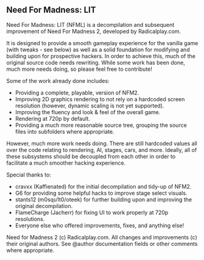 ## Need For Madness: LIT

Need For Madness: LIT (NFML) is a decompilation and subsequent improvement of Need For Madness 2, developed by Radicalplay.com.

It is designed to provide a smooth gameplay experience for the vanilla game (with tweaks - see below) as well as a solid foundation for modifying and building upon for prospective hackers.
In order to achieve this, much of the original source code needs rewriting. While some work has been done, much more needs doing, so please feel free to contribute!

Some of the work already done includes:
 - Providing a complete, playable, version of NFM2.
 - Improving 2D graphics rendering to not rely on a hardcoded screen resolution (however, dynamic scaling is not yet supported).
 - Improving the fluency and look & feel of the overall game.
 - Rendering at 720p by default.
 - Providing a much more reasonable source tree, grouping the source files into subfolders where appropriate.

However, much more work needs doing. There are still hardcoded values all over the code relating to rendering, AI, stages, cars, and more. 
Ideally, all of these subsystems should be decoupled from each other in order to facilitate a much smoother hacking experience.

Special thanks to:
 - cravxx (Kaffienated) for the initial decompilation and tidy-up of NFM2.
 - G6 for providing some helpful hacks to improve stage select visuals.
 - stants12 (m0squ1t0/oteek) for further building upon and improving the original decompilation.
 - FlameCharge (Jacherr) for fixing UI to work properly at 720p resolutions.
 - Everyone else who offered improvements, fixes, and anything else!

Need for Madness 2 (c) Radicalplay.com.
All changes and improvements (c) their original authors. See @author documentation fields or other comments where appropriate.